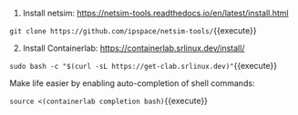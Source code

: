 1. Install netsim: https://netsim-tools.readthedocs.io/en/latest/install.html

`git clone https://github.com/ipspace/netsim-tools/`{{execute}}

2. Install Containerlab: https://containerlab.srlinux.dev/install/

`sudo bash -c "$(curl -sL https://get-clab.srlinux.dev)"`{{execute}}

Make life easier by enabling auto-completion of shell commands:

`source <(containerlab completion bash)`{{execute}}
